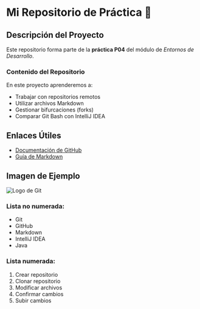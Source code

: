 # Mi Repositorio de Práctica 🚀

## Descripción del Proyecto

Este repositorio forma parte de la **práctica P04** del módulo de *Entornos de Desarrollo*. 

### Contenido del Repositorio

En este proyecto aprenderemos a:

- Trabajar con repositorios remotos
- Utilizar archivos Markdown
- Gestionar bifurcaciones (forks)
- Comparar Git Bash con IntelliJ IDEA

## Enlaces Útiles

- [Documentación de GitHub](https://docs.github.com)
- [Guía de Markdown](https://guides.github.com/features/mastering-markdown/)

## Imagen de Ejemplo

![Logo de Git](https://git-scm.com/images/logos/downloads/Git-Icon-1788C.png)

### Lista no numerada:
- Git
- GitHub
- Markdown
- IntelliJ IDEA
- Java

### Lista numerada:
1. Crear repositorio
2. Clonar repositorio
3. Modificar archivos
4. Confirmar cambios
5. Subir cambios
